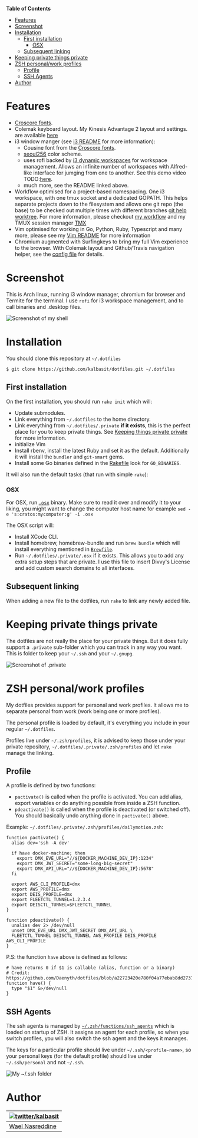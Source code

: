 <!-- START doctoc generated TOC please keep comment here to allow auto update -->
<!-- DON'T EDIT THIS SECTION, INSTEAD RE-RUN doctoc TO UPDATE -->
**Table of Contents**

- [Features](#features)
- [Screenshot](#screenshot)
- [Installation](#installation)
  - [First installation](#first-installation)
    - [OSX](#osx)
  - [Subsequent linking](#subsequent-linking)
- [Keeping private things private](#keeping-private-things-private)
- [ZSH personal/work profiles](#zsh-personalwork-profiles)
  - [Profile](#profile)
  - [SSH Agents](#ssh-agents)
- [Author](#author)

<!-- END doctoc generated TOC please keep comment here to allow auto update -->

# Features

- [Croscore fonts](https://en.wikipedia.org/wiki/Croscore_fonts).
- Colemak keyboard layout. My Kinesis Advantage 2 layout and settings.
	are available [here](https://github.com/kalbasit/advantage2)
- i3 window manger (see [i3
	README](https://github.com/kalbasit/dotfiles/tree/master/.config/i3)
	for more information):
	- Cousine font from the [Croscore fonts](https://en.wikipedia.org/wiki/Croscore_fonts).
	- [seoul256](https://github.com/junegunn/seoul256.vim) color scheme.
	- uses rofi backed by [i3 dynamic
		workspaces](https://github.com/kalbasit/i3-dynamic-workspaces) for
		workspace management. Allows an infinite number of workspaces with
		Alfred-like interface for jumging from one to another. See this demo
		video TODO:[here](#TODO).
	- much more, see the README linked above.
- Workflow optimised for a project-based namespacing. One i3 workspace,
	with one tmux socket and a dedicated GOPATH. This helps separate
	projects down to the filesystem and allows one git repo (the base) to
	be checked out multiple times with different branches [git help
	worktree](https://git-scm.com/docs/git-worktree). For more
	information, please checkout [my
	workflow](https://github.com/kalbasit/workflow) and my TMUX session
	manager [TMX](https://github.com/kalbasit/tmx)
- Vim optimised for working in Go, Python, Ruby, Typescript and many
	more, please see my [Vim README](#TODO) for more information
- Chromium augmented with Surfingkeys to bring my full Vim experience to
	the browser. With Colemak layout and Github/Travis navigation helper,
	see the [config
	file](https://github.com/kalbasit/dotfiles/blob/master/.surfingkeys.js.erb)
	for details.

# Screenshot

This is Arch linux, running i3 window manager, chromium for browser and
Termite for the terminal. I use `rofi` for i3 workspace management, and
to call binaries and .desktop files.

![Screenshot of my shell](https://i.imgur.com/gNF5iHs.png)

# Installation

You should clone this repository at `~/.dotfiles`

```
$ git clone https://github.com/kalbasit/dotfiles.git ~/.dotfiles

```

## First installation

On the first installation, you should run `rake init` which will:

- Update submodules.
- Link everything from `~/.dotfiles` to the home directory.
- Link everything from `~/.dotfiles/.private` **if it exists**, this is
  the perfect place for you to keep private things. See [Keeping things
  private private][3] for more information.
- initialize Vim
- Install rbenv, install the latest Ruby and set it as the default.
	Additionally it will install the `bundler` and `git-smart` gems.
- Install some Go binaries defined in the
	[Rakefile](https://github.com/kalbasit/dotfiles/blob/master/Rakefile)
	look for `GO_BINARIES`.

It will also run the default tasks (that run with simple `rake`):

### OSX

For OSX, run [`.osx`][1] binary. Make sure to read it over and modify it
to your liking, you might want to change the computer host name for
example `sed -e 's:cratos:mycomputer:g' -i .osx`

The OSX script will:
- Install XCode CLI.
- Install homebrew, homebrew-bundle and run `brew bundle` which will
  install everything mentioned in [`Brewfile`][2].
- Run `~/.dotfiles/.private/.osx` if it exists. This allows you to
  add any extra setup steps that are private. I use this file to
  insert Divvy's License and add custom search domains to all
  interfaces.

## Subsequent linking

When adding a new file to the dotfiles, run `rake` to link any newly
added file.

# Keeping private things private

The dotfiles are not really the place for your private things. But it
does fully support a `.private` sub-folder which you can track in any
way you want. This is folder to keep your `~/.ssh` and your `~/.gnupg`.

![Screenshot of .private](https://i.imgur.com/UvWQmze.png)

# ZSH personal/work profiles

My dotfiles provides support for personal and work profiles. It allows
me to separate personal from work (work being one or more profiles).

The personal profile is loaded by default, it's everything you include
in your regular `~/.dotfiles`.

Profiles live under `~/.zsh/profiles`, it is advised to keep those under
your private repository, `~/.dotfiles/.private/.zsh/profiles` and let
`rake` manage the linking.

## Profile

A profile is defined by two functions:
- `pactivate()` is called when the profile is activated. You can add
  alias, export variables or do anything possible from inside a ZSH
  function.
- `pdeactivate()` is called when the profile is deactivated (or switched
  off). You should basically undo anything done in `pactivate()` above.

Example: `~/.dotfiles/.private/.zsh/profiles/dailymotion.zsh`:

```
function pactivate() {
  alias dev='ssh -A dev'

  if have docker-machine; then
    export DMX_EVE_URL="//${DOCKER_MACHINE_DEV_IP}:1234"
    export DMX_JWT_SECRET="some-long-big-secret"
    export DMX_API_URL="//${DOCKER_MACHINE_DEV_IP}:5678"
  fi

  export AWS_CLI_PROFILE=dmx
  export AWS_PROFILE=dmx
  export DEIS_PROFILE=dmx
  export FLEETCTL_TUNNEL=1.2.3.4
  export DEISCTL_TUNNEL=$FLEETCTL_TUNNEL
}

function pdeactivate() {
  unalias dev 2> /dev/null
  unset DMX_EVE_URL DMX_JWT_SECRET DMX_API_URL \
  FLEETCTL_TUNNEL DEISCTL_TUNNEL AWS_PROFILE DEIS_PROFILE AWS_CLI_PROFILE
}
```

P.S: the function `have` above is defined as follows:

```
# have returns 0 if $1 is callable (alias, function or a binary)
# Credit: https://github.com/Daenyth/dotfiles/blob/a22723420e780f04a77ebab8dd2737cfaba43c42/.bashrc#L47
function have() {
  type "$1" &>/dev/null
}
```

## SSH Agents

The ssh agents is managed by [`~/.zsh/functions/ssh_agents`][7] which is loaded on
startup of ZSH. It assigns an agent for each profile, so when you switch
profiles, you will also switch the ssh agent and the keys it manages.

The keys for a particular profile should live under
`~/.ssh/<profile-name>`, so your personal keys (for the default profile)
should live under `~/.ssh/personal` and not `~/.ssh`.

![My ~/.ssh folder](https://i.imgur.com/tNsMlks.png)

# Author

| [![twitter/kalbasit](https://avatars0.githubusercontent.com/u/87115?v=3&s=128)](http://twitter.com/kalbasit "Follow @kalbasit on Twitter") |
|---|
| [Wael Nasreddine](https://github.com/kalbasit) |

[1]: https://github.com/kalbasit/dotfiles/blob/master/.osx
[2]: https://github.com/kalbasit/dotfiles/blob/master/Brewfile
[3]: #keeping-private-things-private
[4]: https://github.com/kalbasit/dotfiles/blob/master/.vimrc#L3
[5]: https://github.com/kalbasit/dotfiles/blob/master/Rakefile#L21
[6]: https://github.com/mathiasbynens/dotfiles/blob/master/.osx
[7]: https://github.com/kalbasit/dotfiles/blob/master/.zsh/functions/ssh_agents
